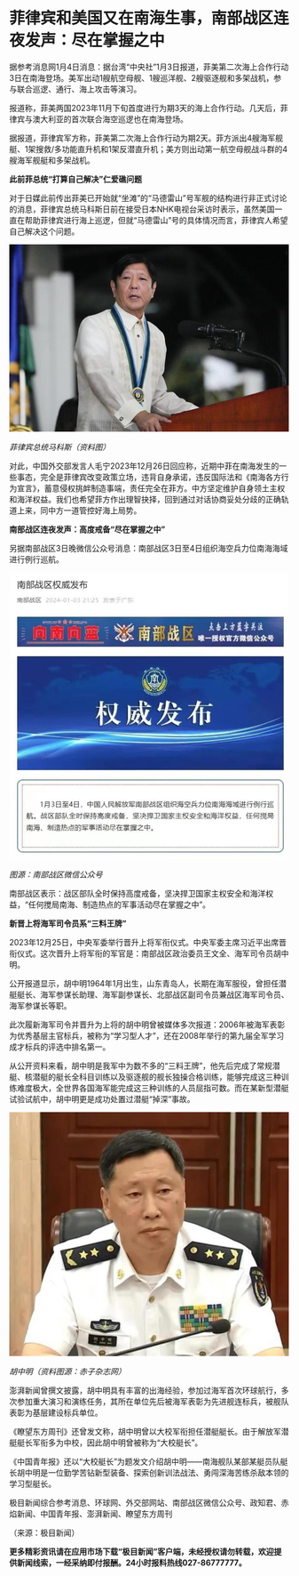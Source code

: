 # 菲律宾和美国又在南海生事，南部战区连夜发声：尽在掌握之中

据参考消息网1月4日消息：据台湾“中央社”1月3日报道，菲美第二次海上合作行动3日在南海登场。美军出动1艘航空母舰、1艘巡洋舰、2艘驱逐舰和多架战机，参与联合巡逻、通行、海上攻击等演习。

报道称，菲美两国2023年11月下旬首度进行为期3天的海上合作行动。几天后，菲律宾与澳大利亚的首次联合海空巡逻也在南海登场。

据报道，菲律宾军方称，菲美第二次海上合作行动为期2天。菲方派出4艘海军舰艇、1架搜救/多功能直升机和1架反潜直升机；美方则出动第一航空母舰战斗群的4艘海军舰艇和多架战机。

**此前菲总统“打算自己解决”仁爱礁问题**

对于日媒此前传出菲美已开始就“坐滩”的“马德雷山”号军舰的结构进行非正式讨论的消息，菲律宾总统马科斯日前在接受日本NHK电视台采访时表示，虽然美国一直在帮助菲律宾进行海上巡逻，但就“马德雷山”号的具体情况而言，菲律宾人希望自己解决这个问题。

![1a8ad157c9dae1b6882a8790b89de175.jpg](https://raw.githubusercontent.com/qqhsx/qqnews_image/main/2024/01/04/菲律宾和美国又在南海生事，南部战区连夜发声：尽在掌握之中/1a8ad157c9dae1b6882a8790b89de175.jpg)

_菲律宾总统马科斯（资料图）_

对此，中国外交部发言人毛宁2023年12月26日回应称，近期中菲在南海发生的一些事态，完全是菲律宾改变政策立场，违背自身承诺，违反国际法和《南海各方行为宣言》，蓄意侵权挑衅制造事端，责任完全在菲方。中方坚定维护自身领土主权和海洋权益。我们也希望菲方作出理智抉择，回到通过对话协商妥处分歧的正确轨道上来，同中方一道管控好海上局势。

**南部战区连夜发声：高度戒备“尽在掌握之中”**

另据南部战区3日晚微信公众号消息：南部战区3日至4日组织海空兵力位南海海域进行例行巡航。

![ad9c17d54b4543390876ff234f468ecf.jpg](https://raw.githubusercontent.com/qqhsx/qqnews_image/main/2024/01/04/菲律宾和美国又在南海生事，南部战区连夜发声：尽在掌握之中/ad9c17d54b4543390876ff234f468ecf.jpg)

 _图源：南部战区微信公众号_

南部战区表示：战区部队全时保持高度戒备，坚决捍卫国家主权安全和海洋权益，“任何搅局南海、制造热点的军事活动尽在掌握之中”。

**新晋上将海军司令员系“三料王牌”**

2023年12月25日，中央军委举行晋升上将军衔仪式。中央军委主席习近平出席晋衔仪式。这次晋升上将军衔的军官是：南部战区政治委员王文全、海军司令员胡中明。

公开报道显示，胡中明1964年1月出生，山东青岛人，长期在海军服役，曾担任潜艇艇长、海军参谋长助理、海军副参谋长、北部战区副司令员兼战区海军司令员、海军参谋长等职。

此次履新海军司令并晋升为上将的胡中明曾被媒体多次报道：2006年被海军表彰为优秀基层主官标兵，被称为“学习型人才”，还在2008年举行的第九届全军学习成才标兵的评选中排名第一。

从公开资料来看，胡中明是我军中为数不多的“三料王牌”，他先后完成了常规潜艇、核潜艇的艇长全科目训练以及驱逐舰的舰长独操合格训练，能够完成这三种训练难度极大，全世界各国海军能完成这三种训练的人员屈指可数。而在某新型潜艇试验试航中，胡中明更是成功处置过潜艇“掉深”事故。

![399046f60dbe79d4950c037b721ff727.jpg](https://raw.githubusercontent.com/qqhsx/qqnews_image/main/2024/01/04/菲律宾和美国又在南海生事，南部战区连夜发声：尽在掌握之中/399046f60dbe79d4950c037b721ff727.jpg)

_胡中明（资料图源：赤子杂志网）_

澎湃新闻曾撰文披露，胡中明具有丰富的出海经验，参加过海军首次环球航行，多次参加重大演习和演练任务，其所在单位先后被海军表彰为先进舰连标兵，被舰队表彰为基层建设标兵单位。

《瞭望东方周刊》还曾发文称，胡中明曾以大校军衔担任潜艇艇长。由于解放军潜艇艇长军衔多为中校，因此胡中明曾被称为“大校艇长”。

《中国青年报》还以“大校艇长”为题发文介绍胡中明——南海舰队某部某艇员队艇长胡中明是一位勤学苦钻新型装备、探索创新训法战法、勇闯深海苦练杀敌本领的学习型艇长。

极目新闻综合参考消息、环球网、外交部网站、南部战区微信公众号、政知君、赤焰新闻、中国青年报、澎湃新闻、瞭望东方周刊

（来源：极目新闻）

**更多精彩资讯请在应用市场下载“极目新闻”客户端，未经授权请勿转载，欢迎提供新闻线索，一经采纳即付报酬。24小时报料热线027-86777777。**

